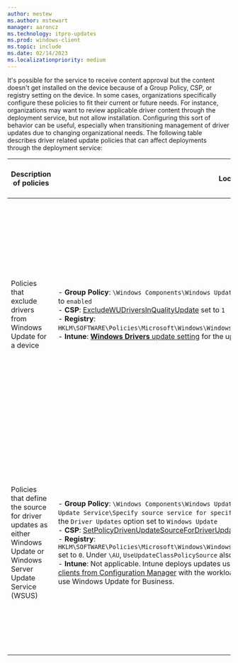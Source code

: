 ```yaml
---
author: mestew
ms.author: mstewart
manager: aaroncz
ms.technology: itpro-updates
ms.prod: windows-client
ms.topic: include
ms.date: 02/14/2023
ms.localizationpriority: medium
---
```

<!--This file is shared by deployment-service-drivers.md, deployment-service-troubleshoot.md, and the deployment-service-prerequisites.md articles. Headings may be driven by article context. 7512398 -->

It's possible for the service to receive content approval but the content doesn't get installed on the device because of a Group Policy, CSP, or registry setting on the device. In some cases, organizations specifically configure these policies to fit their current or future needs. For instance, organizations may want to review applicable driver content through the deployment service, but not allow installation. Configuring this sort of behavior can be useful, especially when transitioning management of driver updates due to changing organizational needs. The following table describes driver related update policies that can affect deployments through the deployment service: 

| Description of policies | Locations | Behavior with the deployment service|
|---|---|---| 
| Policies that exclude drivers from Windows Update for a device | - **Group Policy**: `\Windows Components\Windows Update\Do not include drivers with Windows Updates` set to `enabled` </br> - **CSP**: [ExcludeWUDriversInQualityUpdate](/windows/client-management/mdm/policy-csp-update#excludewudriversinqualityupdate) set to `1`  </br> - **Registry**:  `HKLM\SOFTWARE\Policies\Microsoft\Windows\WindowsUpdate\ExcludeWUDriversFromQualityUpdates` set to `1`</br> - **Intune**: [**Windows Drivers** update setting](/mem/intune/protect/windows-update-settings#update-settings) for the update ring set to `Allow` | Devices that are enrolled for **drivers** and added to an audience though the deployment service: </br></br> - Won't install drivers that are approved from the deployment service </br> - Will display the applicable driver content in the deployment service  | 
| Policies that define the source for driver updates as either Windows Update or Windows Server Update Service (WSUS)|  - **Group Policy**: `\Windows Components\Windows Update\Manage updates offered from Windows Server Update Service\Specify source service for specific classes of Windows Updates` set to `enabled` with the `Driver Updates` option set to `Windows Update`</br> - **CSP**: [SetPolicyDrivenUpdateSourceForDriverUpdates](/windows/client-management/mdm/policy-csp-update#setpolicydrivenupdatesourcefordriverupdates) set to `0` for Windows Update as the source</br> - **Registry**:  `HKLM\SOFTWARE\Policies\Microsoft\Windows\WindowsUpdate\SetPolicyDrivenUpdateSourceForDriverUpdates` set to `0`. Under `\AU`, `UseUpdateClassPolicySource` also needs to be set to `1`</br> - **Intune**: Not applicable. Intune deploys updates using Windows Update for Business. [Co-managed clients from Configuration Manager](/mem/configmgr/comanage/overview?toc=/mem/configmgr/cloud-attach/toc.json&bc=/mem/configmgr/cloud-attach/breadcrumb/toc.json) with the workload for Windows Update policies set to Intune will also use Windows Update for Business. | Devices that are enrolled for **drivers** and added to an audience though the deployment service: </br></br> - Will display the applicable driver content in the deployment service </br> - Will install drivers that are approved from the deployment service  | 
